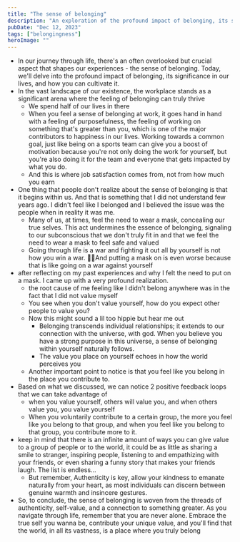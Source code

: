 ```yaml
---
title: "The sense of belonging"
description: "An exploration of the profound impact of belonging, its significance in our lives, and how you can cultivate it"
pubDate: "Dec 12, 2023"
tags: ["belongingness"]
heroImage: ""
---
```



- In our journey through life, there's an often overlooked but crucial aspect that shapes our experiences - the sense of belonging. Today, we'll delve into the profound impact of belonging, its significance in our lives, and how you can cultivate it.
- In the vast landscape of our existence, the workplace stands as a significant arena where the feeling of belonging can truly thrive
  - We spend half of our lives in there
  - When you feel a sense of belonging at work, it goes hand in hand with a feeling of purposefulness, the feeling of working on something that's greater than you, which is one of the major contributors to happiness in our lives. Working towards a common goal, just like being on a sports team can give you a boost of motivation because you're not only doing the work for yourself, but you're also doing it for the team and everyone that gets impacted by what you do.
  - And this is where job satisfaction comes from, not from how much you earn
- One thing that people don't realize about the sense of belonging is that it begins within us. And that is something that I did not understand few years ago. I didn't feel like I belonged and I  believed the issue was the people when in reality it was me.
  - Many of us, at times, feel the need to wear a mask, concealing our true selves. This act undermines the essence of belonging, signaling to our subconscious that we don't truly fit in and that we feel the need to wear a mask to feel safe and valued
  - Going through life is a war and fighting it out all by yourself is not how you win a war. And putting a mask on is even worse because that is like going on a war against yourself
- after reflecting on my past experiences and why I felt the need to put on a mask. I came up with a very profound realization.
  - the root cause of me feeling like I didn't belong anywhere was in the fact that I did not value myself
  - You see when you don't value yourself, how do you expect other people to value you?
  - Now this might sound a lil too hippie but hear me out
    - Belonging transcends individual relationships; it extends to our connection with the universe, with god. When you believe you have a strong purpose in this universe, a sense of belonging within yourself naturally follows.
    - The value you place on yourself echoes in how the world perceives you
  - Another important point to notice is that you feel like you belong in the place you contribute to.
- Based on what we discussed, we can notice 2 positive feedback loops that we can take advantage of
  - when you value yourself, others will value you, and when others value you, you value yourself
  - When you voluntarily contribute to a certain group, the more you feel like you belong to that group, and when you feel like you belong to that group, you contribute more to it.
- keep in mind that there is an infinite amount of ways you can give value to a group of people or to the world, it could be as little as sharing a smile to stranger, inspiring people, listening to and empathizing with your friends, or even sharing a funny story that makes your friends laugh. The list is endless...
  - But remember, Authenticity is key, allow your kindness to emanate naturally from your heart, as most individuals can discern between genuine warmth and insincere gestures.
- So, to conclude, the sense of belonging is woven from the threads of authenticity, self-value, and a connection to something greater. As you navigate through life, remember that you are never alone. Embrace the true self you wanna be, contribute your unique value, and you'll find that the world, in all its vastness, is a place where you truly belong

